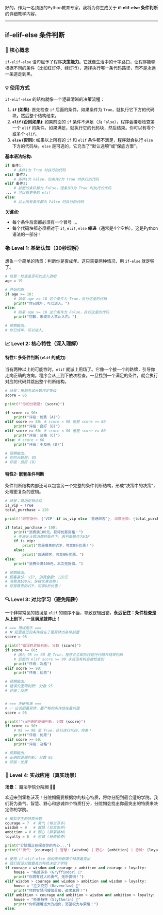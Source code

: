 好的，作为一名顶级的Python教育专家，我将为你生成关于 **if-elif-else 条件判断** 的详细教学内容。

---

## if-elif-else 条件判断

### 🎯 核心概念
`if-elif-else` 语句赋予了程序**决策能力**。它就像生活中的十字路口，让程序能够根据不同的条件（比如红灯停、绿灯行），选择执行哪一条代码路径，而不是永远一条道走到黑。

### 💡 使用方式
`if-elif-else` 的结构就像一个逻辑清晰的决策流程：

1.  **`if` (如果)**: 首先检查 `if` 后面的条件。如果条件为 `True`，就执行它下方的代码块，然后整个结构结束。
2.  **`elif` (否则如果)**: 如果前面的 `if` 条件不满足（为 `False`），程序会接着检查第一个 `elif` 的条件。如果满足，就执行它的代码块，然后结束。你可以有零个或多个 `elif`。
3.  **`else` (否则)**: 如果以上所有的 `if` 和 `elif` 条件都不满足，程序就会执行 `else` 下方的代码块。`else` 是可选的，它充当了“默认选项”或“保底方案”。

**基本语法结构:**
```python
if 条件1:
    # 条件1为 True 时执行的代码
elif 条件2:
    # 条件1为 False，但条件2为 True 时执行的代码
elif 条件3:
    # 前面的条件都为 False，但条件3为 True 时执行的代码
... # 可以有更多的 elif
else:
    # 以上所有条件都为 False 时执行的代码
```
**关键点:**
- 每个条件后面都必须有一个冒号 `:`。
- 每个代码块都必须相对于 `if`, `elif`, `else` **缩进**（通常是4个空格）。这是Python语法的一部分！

### 📚 Level 1: 基础认知（30秒理解）
想象一个简单的场景：判断你是否成年。这只需要两种情况，用 `if-else` 就足够了。

```python
# 场景：检查是否可以进入酒吧
age = 19

# 开始判断
if age >= 18:
    # 如果 age >= 18 这个条件为 True，执行这里的代码
    print("你已成年，可以进入。")
else:
    # 如果 age >= 18 这个条件为 False，执行这里的代码
    print("抱歉，未成年人禁止入内。")

# 预期输出:
# 你已成年，可以进入。
```

### 📈 Level 2: 核心特性（深入理解）

#### 特性1: 多条件判断 (`elif` 的威力)
当有两种以上的可能性时，`elif` 就派上用场了。它像一个接一个的路牌，引导你走向正确的方向。程序会从上到下依次检查，一旦找到一个满足的条件，就会执行对应的代码并跳出整个判断结构。

```python
# 场景：根据考试分数评定等级
score = 85

print(f"你的分数是: {score}")

if score >= 90:
    print("评级：优秀 (A)")
elif score >= 80: # score < 90 但是 score >= 80
    print("评级：良好 (B)")
elif score >= 60: # score < 80 但是 score >= 60
    print("评级：及格 (C)")
else: # score < 60
    print("评级：不及格 (D)")

# 预期输出:
# 你的分数是: 85
# 评级：良好 (B)
```

#### 特性2: 嵌套条件判断
条件判断结构内部还可以包含另一个完整的条件判断结构，形成“决策中的决策”，处理更复杂的逻辑。

```python
# 场景：商场促销活动
is_vip = True
total_purchase = 120

print(f"顾客身份: {'VIP' if is_vip else '普通顾客'}, 消费金额: {total_purchase}元")

if total_purchase > 100:
    print("消费满100元，获得优惠资格！")
    # 在满足大额消费的条件下，再判断是否为VIP
    if is_vip:
        print("您是尊贵的VIP，可享8折优惠！")
    else:
        print("普通顾客，可享9折优惠。")
else:
    print("消费未满100元，本次无折扣。")

# 预期输出:
# 顾客身份: VIP, 消费金额: 120元
# 消费满100元，获得优惠资格！
# 您是尊贵的VIP，可享8折优惠！
```

### 🔍 Level 3: 对比学习（避免陷阱）
一个非常常见的错误是 `elif` 的顺序不当，导致逻辑出错。**永远记住：条件检查是从上到下，一旦满足就停止！**

```python
# === 错误用法 ===
# ❌ 把更宽泛的条件放在了更具体的条件前面
score = 95

print(f"错误的逻辑判断: 分数 {score}")
if score >= 60:
    # 因为 95 >= 60 是 True，程序会立即执行这行代码并结束判断
    # 后面的 elif score >= 90 永远没有机会被检查到
    print("评级：及格")
elif score >= 90:
    print("评级：优秀")

# 预期输出:
# 错误的逻辑判断: 分数 95
# 评级：及格


# === 正确用法 ===
# ✅ 应该把最具体、最严格的条件放在最前面
score = 95

print(f"\n正确的逻辑判断: 分数 {score}")
if score >= 90:
    # 95 >= 90 是 True，执行这行代码，完美！
    print("评级：优秀")
elif score >= 60:
    print("评级：及格")

# 预期输出:
# 正确的逻辑判断: 分数 95
# 评级：优秀
```

### 🚀 Level 4: 实战应用（真实场景）

**场景：** 魔法学院分院帽 🧙‍♂️

欢迎来到霍格沃茨！分院帽需要根据你的核心特质，将你分配到最合适的学院。我们将为勇气、智慧、野心和忠诚四个特质打分，分院帽会找出你最突出的特质来决定你的学院。

```python
# 模拟学生的特质分数
courage = 7  # 勇气 (格兰芬多)
wisdom = 9   # 智慧 (拉文克劳)
ambition = 8 # 野心 (斯莱特林)
loyalty = 6  # 忠诚 (赫奇帕奇)

print("分院帽正在探查你的内心...")
print(f"勇气: {courage} | 智慧: {wisdom} | 野心: {ambition} | 忠诚: {loyalty}\n")

# 使用 if-elif-else 结构来判断哪个特质最突出
# 我们假设分数最高的特质决定了学院
if courage > wisdom and courage > ambition and courage > loyalty:
    house = "格兰芬多 (Gryffindor) 🦁"
    print("你拥有过人的勇气，无所畏惧！")
elif wisdom > courage and wisdom > ambition and wisdom > loyalty:
    house = "拉文克劳 (Ravenclaw) 🦅"
    print("你的智慧闪耀如星辰，追求真理！")
elif ambition > courage and ambition > wisdom and ambition > loyalty:
    house = "斯莱特林 (Slytherin) 🐍"
    print("你怀揣着远大的抱负，渴望权力与荣耀！")
else: